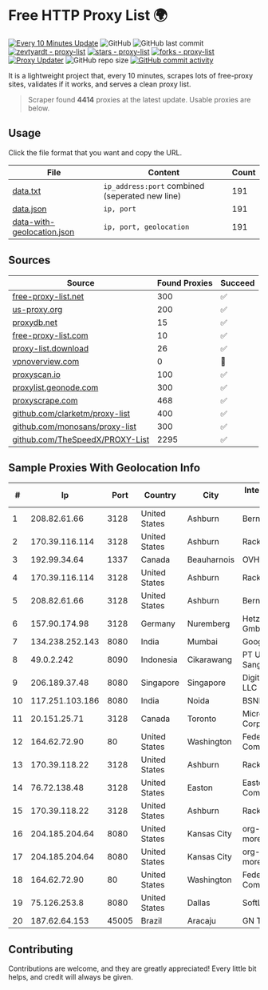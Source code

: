 
# Free HTTP Proxy List 🌍

[![Every 10 Minutes Update](https://github.com/mertguvencli/http-proxy-list/actions/workflows/main.yml/badge.svg?branch=main)](https://github.com/mertguvencli/http-proxy-list/actions/workflows/main.yml)
![GitHub](https://img.shields.io/github/license/mertguvencli/http-proxy-list)
![GitHub last commit](https://img.shields.io/github/last-commit/mertguvencli/http-proxy-list)
[![zevtyardt - proxy-list](https://img.shields.io/static/v1?label=zevtyardt&message=proxy-list&color=blue&logo=github)](https://github.com/zevtyardt/proxy-list "Go to GitHub repo")
[![stars - proxy-list](https://img.shields.io/github/stars/zevtyardt/proxy-list?style=social)](https://github.com/zevtyardt/proxy-list)
[![forks - proxy-list](https://img.shields.io/github/forks/zevtyardt/proxy-list?style=social)](https://github.com/zevtyardt/proxy-list)
[![Proxy Updater](https://github.com/zevtyardt/proxy-list/workflows/Proxy%20Updater/badge.svg)](https://github.com/zevtyardt/proxy-list/actions?query=workflow:"Proxy+Updater")
![GitHub repo size](https://img.shields.io/github/repo-size/zevtyardt/proxy-list)
[![GitHub commit activity](https://img.shields.io/github/commit-activity/m/zevtyardt/proxy-list?logo=commits)](https://github.com/zevtyardt/proxy-list/commits/main)

It is a lightweight project that, every 10 minutes, scrapes lots of free-proxy sites, validates if it works, and serves a clean proxy list.

> Scraper found **4414** proxies at the latest update. Usable proxies are below.

## Usage

Click the file format that you want and copy the URL.

|File|Content|Count|
|----|-------|-----|
|[data.txt](https://raw.githubusercontent.com/mertguvencli/http-proxy-list/main/proxy-list/data.txt)|`ip_address:port` combined (seperated new line)|191|
|[data.json](https://raw.githubusercontent.com/mertguvencli/http-proxy-list/main/proxy-list/data.json)|`ip, port`|191|
|[data-with-geolocation.json](https://raw.githubusercontent.com/mertguvencli/http-proxy-list/main/proxy-list/data-with-geolocation.json)|`ip, port, geolocation`|191|

## Sources

|Source|Found Proxies|Succeed|
|------|-------------|-------|
|[free-proxy-list.net](https://free-proxy-list.net)|300|✅|
|[us-proxy.org](https://www.us-proxy.org)|200|✅|
|[proxydb.net](http://proxydb.net)|15|✅|
|[free-proxy-list.com](https://free-proxy-list.com/?page=&port=&type%5B%5D=http&type%5B%5D=https&up_time=0&search=Search)|10|✅|
|[proxy-list.download](https://www.proxy-list.download/HTTP)|26|✅|
|[vpnoverview.com](https://vpnoverview.com/privacy/anonymous-browsing/free-proxy-servers)|0|🚫|
|[proxyscan.io](https://www.proxyscan.io)|100|✅|
|[proxylist.geonode.com](https://proxylist.geonode.com/api/proxy-list?limit=300&page=1&sort_by=lastChecked&sort_type=desc&protocols=http,https)|300|✅|
|[proxyscrape.com](https://api.proxyscrape.com/v2/?request=displayproxies&protocol=http&timeout=10000&country=all&ssl=all&anonymity=all)|468|✅|
|[github.com/clarketm/proxy-list](https://raw.githubusercontent.com/clarketm/proxy-list/master/proxy-list-raw.txt)|400|✅|
|[github.com/monosans/proxy-list](https://raw.githubusercontent.com/monosans/proxy-list/main/proxies/http.txt)|300|✅|
|[github.com/TheSpeedX/PROXY-List](https://raw.githubusercontent.com/TheSpeedX/PROXY-List/master/http.txt)|2295|✅|


## Sample Proxies With Geolocation Info

|#|Ip|Port|Country|City|Internet Service Provider|
|-|--|----|-------|----|-------------------------|
|1|208.82.61.66|3128|United States|Ashburn|Bernardi Sounds|
|2|170.39.116.114|3128|United States|Ashburn|Rackdog, LLC|
|3|192.99.34.64|1337|Canada|Beauharnois|OVH SAS|
|4|170.39.116.114|3128|United States|Ashburn|Rackdog, LLC|
|5|208.82.61.66|3128|United States|Ashburn|Bernardi Sounds|
|6|157.90.174.98|3128|Germany|Nuremberg|Hetzner Online GmbH|
|7|134.238.252.143|8080|India|Mumbai|Google LLC|
|8|49.0.2.242|8090|Indonesia|Cikarawang|PT Usaha Adi Sanggoro|
|9|206.189.37.48|8080|Singapore|Singapore|DigitalOcean, LLC|
|10|117.251.103.186|8080|India|Noida|BSNL Internet|
|11|20.151.25.71|3128|Canada|Toronto|Microsoft Corporation|
|12|164.62.72.90|80|United States|Washington|Federal Trade Commission|
|13|170.39.118.22|3128|United States|Ashburn|Rackdog, LLC|
|14|76.72.138.48|3128|United States|Easton|Easton Utilities Commission|
|15|170.39.118.22|3128|United States|Ashburn|Rackdog, LLC|
|16|204.185.204.64|8080|United States|Kansas City|org-morenet.more.net|
|17|204.185.204.64|8080|United States|Kansas City|org-morenet.more.net|
|18|164.62.72.90|80|United States|Washington|Federal Trade Commission|
|19|75.126.253.8|8080|United States|Dallas|SoftLayer|
|20|187.62.64.153|45005|Brazil|Aracaju|GN TELECOM|



## Contributing

Contributions are welcome, and they are greatly appreciated! Every
little bit helps, and credit will always be given.

